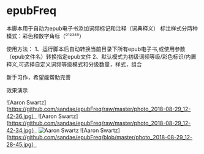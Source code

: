 # epubFreq


本脚本用于自动为epub电子书添加词频标记和注释（词典释义）
标注样式分两种模式：彩色和数字角标（⁰¹²³⁴⁵）


使用方法：
1、运行脚本后自动转换当前目录下所有epub电子书,或使用参数（epub文件名）转换指定epub文件
2、默认模式为初级词频等级/彩色标识/内置释义,可选择自定义词频等级模式和分级数量，样式，组合

新手习作，希望能帮助完善

效果演示

![Aaron Swartz](https://github.com/sandae/epubFreq/raw/master/photo_2018-08-29_12-42-36.jpg）
![Aaron Swartz](https://github.com/sandae/epubFreq/raw/master/photo_2018-08-29_12-42-34.jpg）
![Aaron Swartz](https://github.com/sandae/epubFreq/raw/master/photo_2018-08-29_12-28-43.jpg)
![Aaron Swartz](https://github.com/sandae/epubFreq/blob/master/photo_2018-08-29_12-28-45.jpg）

